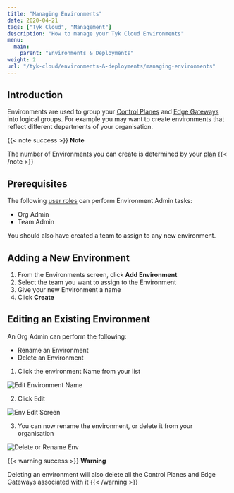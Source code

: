 ```yaml
---
title: "Managing Environments"
date: 2020-04-21
tags: ["Tyk Cloud", "Management"]
description: "How to manage your Tyk Cloud Environments"
menu:
  main:
    parent: "Environments & Deployments"
weight: 2
url: "/tyk-cloud/environments-&-deployments/managing-environments"
---
```


## Introduction

Environments are used to group your [Control Planes](/docs/tyk-cloud/troubleshooting-support/glossary/#control-plane) and [Edge Gateways](/docs/tyk-cloud/troubleshooting-support/glossary/#edge) into logical groups. For example you may want to create environments that reflect different departments of your organisation. 

{{< note success >}}
**Note**
  
The number of Environments you can create is determined by your [plan](/docs/tyk-cloud/account-billing/plans/)
{{< /note >}}

## Prerequisites

The following [user roles](/docs/tyk-cloud/reference-docs/user-roles/) can perform Environment Admin tasks:

* Org Admin
* Team Admin

You should also have created a team to assign to any new environment.

## Adding a New Environment

1. From the Environments screen, click **Add Environment**
2. Select the team you want to assign to the Environment
3. Give your new Environment a name
4. Click **Create**


## Editing an Existing Environment

An Org Admin can perform the following:

* Rename an Environment
* Delete an Environment

1. Click the environment Name from your list

![Edit Environment Name](/docs/img/admin/tyk-cloud-edit-env.png)

2. Click Edit

![Env Edit Screen](/docs/img/admin/tyk-cloud-env-screen.png)

3. You can now rename the environment, or delete it from your organisation

![Delete or Rename Env](/docs/img/admin/tyk-cloud-rename-delete.png)

{{< warning success >}}
**Warning**
  
Deleting an environment will also delete all the Control Planes and Edge Gateways associated with it
{{< /warning >}}